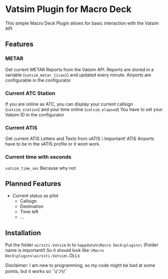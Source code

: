 # Vatsim Plugin for Macro Deck
This simple Macro Deck Plugin allows for basic interaction with the Vatsim API

## Features
### METAR
Get current METAR Reports from the Vatsim API.
Reports are stored in a variable (`vatsim_metar_{icao}`) and updated every minute.
Airports are configurable in the configurator

### Current ATC Station
If you are online as ATC, you can display your current callsign (`vatsim_station`) and your time online (`vatsim_elapsed`)
You have to set your Vatsim ID in the configurator

### Current ATIS
Get current ATIS Letters and Texts from vATIS \\ 
Important! ATIS Airports have to be in the vATIS profile or it wont work.

### Current time with seconds
`vatsim_time_sec`
Because why not

## Planned Features
- Current status as pilot
  - Callsign
  - Destination
  - Time left
  - ...

## Installation
Put the folder `airxiti.Vatsim` in to `%appdata%\Macro Deck\plugins\` (Folder name is important!)
So it should look like `\Macro Deck\plugins\airxiti.Vatsim\` *DLLs*

Disclaimer: I am new to programming, so my code might be bad at some points, but it works so ¯\\_(ツ)_/¯
